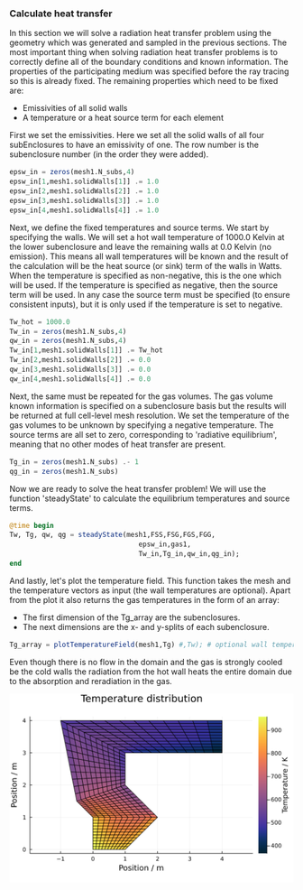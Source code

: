 ### Calculate heat transfer

In this section we will solve a radiation heat transfer problem using the geometry which was generated and sampled in the previous sections.
The most important thing when solving radiation heat transfer problems is to correctly define all of the boundary conditions and known information.
The properties of the participating medium was specified before the ray tracing so this is already fixed.
The remaining properties which need to be fixed are:

- Emissivities of all solid walls
- A temperature or a heat source term for each element

First we set the emissivities.
Here we set all the solid walls of all four subEnclosures to have an emissivity of one.
The row number is the subenclosure number (in the order they were added).

```julia
epsw_in = zeros(mesh1.N_subs,4)
epsw_in[1,mesh1.solidWalls[1]] .= 1.0
epsw_in[2,mesh1.solidWalls[2]] .= 1.0
epsw_in[3,mesh1.solidWalls[3]] .= 1.0
epsw_in[4,mesh1.solidWalls[4]] .= 1.0
```

Next, we define the fixed temperatures and source terms.
We start by specifying the walls.
We will set a hot wall temperature of 1000.0 Kelvin at the lower subenclosure and leave the remaining walls at 0.0 Kelvin (no emission).
This means all wall temperatures will be known and the result of the calculation will be the heat source (or sink) term of the walls in Watts.
When the temperature is specified as non-negative, this is the one which will be used.
If the temperature is specified as negative, then the source term will be used.
In any case the source term must be specified (to ensure consistent inputs), but it is only used if the temperature is set to negative.

```julia
Tw_hot = 1000.0
Tw_in = zeros(mesh1.N_subs,4)
qw_in = zeros(mesh1.N_subs,4)
Tw_in[1,mesh1.solidWalls[1]] .= Tw_hot
Tw_in[2,mesh1.solidWalls[2]] .= 0.0
qw_in[3,mesh1.solidWalls[3]] .= 0.0
qw_in[4,mesh1.solidWalls[4]] .= 0.0
```

Next, the same must be repeated for the gas volumes.
The gas volume known information is specified on a subenclosure basis but the results will be returned at full cell-level mesh resolution.
We set the temperature of the gas volumes to be unknown by specifying a negative temperature.
The source terms are all set to zero, corresponding to 'radiative equilibrium', meaning that no other modes of heat transfer are present.

```julia
Tg_in = zeros(mesh1.N_subs) .- 1
qg_in = zeros(mesh1.N_subs)
```

Now we are ready to solve the heat transfer problem!
We will use the function 'steadyState' to calculate the equilibrium temperatures and source terms.

```julia
@time begin
Tw, Tg, qw, qg = steadyState(mesh1,FSS,FSG,FGS,FGG, 
                                epsw_in,gas1,
                                Tw_in,Tg_in,qw_in,qg_in);
end
```

And lastly, let's plot the temperature field.
This function takes the mesh and the temperature vectors as input (the wall temperatures are optional).
Apart from the plot it also returns the gas temperatures in the form of an array:
- The first dimension of the Tg_array are the subenclosures.
- The next dimensions are the x- and y-splits of each subenclosure.

```julia
Tg_array = plotTemperatureField(mesh1,Tg) #,Tw); # optional wall temperatures
```

Even though there is no flow in the domain and the gas is strongly cooled be the cold walls the radiation from the hot wall heats the entire domain due to the absorption and reradiation in the gas.

![plot](./fourSubsTemperatures.png)
